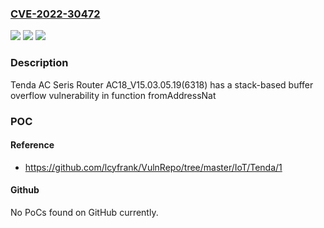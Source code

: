 ### [CVE-2022-30472](https://cve.mitre.org/cgi-bin/cvename.cgi?name=CVE-2022-30472)
![](https://img.shields.io/static/v1?label=Product&message=n%2Fa&color=blue)
![](https://img.shields.io/static/v1?label=Version&message=n%2Fa&color=blue)
![](https://img.shields.io/static/v1?label=Vulnerability&message=n%2Fa&color=brighgreen)

### Description

Tenda AC Seris Router AC18_V15.03.05.19(6318) has a stack-based buffer overflow vulnerability in function fromAddressNat

### POC

#### Reference
- https://github.com/lcyfrank/VulnRepo/tree/master/IoT/Tenda/1

#### Github
No PoCs found on GitHub currently.

